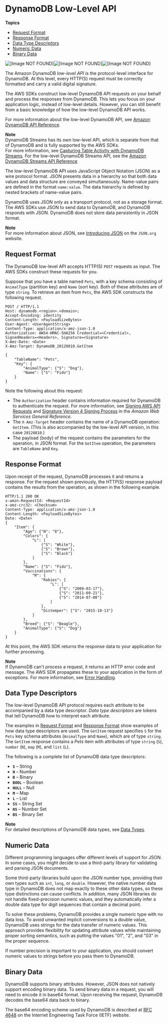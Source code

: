 # DynamoDB Low\-Level API<a name="Programming.LowLevelAPI"></a>

**Topics**
+ [Request Format](#Programming.LowLevelAPI.RequestFormat)
+ [Response Format](#Programming.LowLevelAPI.ResponseFormat)
+ [Data Type Descriptors](#Programming.LowLevelAPI.DataTypeDescriptors)
+ [Numeric Data](#Programming.LowLevelAPI.Numbers)
+ [Binary Data](#Programming.LowLevelAPI.Binary)

![\[Image NOT FOUND\]](http://docs.aws.amazon.com/amazondynamodb/latest/developerguide/images/SDKSupport.DDBLowLevelAPI.png)![\[Image NOT FOUND\]](http://docs.aws.amazon.com/amazondynamodb/latest/developerguide/)![\[Image NOT FOUND\]](http://docs.aws.amazon.com/amazondynamodb/latest/developerguide/)

The Amazon DynamoDB *low\-level API* is the protocol\-level interface for DynamoDB\. At this level, every HTTP\(S\) request must be correctly formatted and carry a valid digital signature\. 

The AWS SDKs construct low\-level DynamoDB API requests on your behalf and process the responses from DynamoDB\. This lets you focus on your application logic, instead of low\-level details\. However, you can still benefit from a basic knowledge of how the low\-level DynamoDB API works\.

For more information about the low\-level DynamoDB API, see [Amazon DynamoDB API Reference](https://docs.aws.amazon.com/amazondynamodb/latest/APIReference/)\.

**Note**  
DynamoDB Streams has its own low\-level API, which is separate from that of DynamoDB and is fully supported by the AWS SDKs\.  
For more information, see [Capturing Table Activity with DynamoDB Streams](Streams.md)\. For the low\-level DynamoDB Streams API, see the [Amazon DynamoDB Streams API Reference](https://docs.aws.amazon.com/amazondynamodb/latest/APIReference/API_Operations_Amazon_DynamoDB_Streams.html)

The low\-level DynamoDB API uses JavaScript Object Notation \(JSON\) as a wire protocol format\. JSON presents data in a hierarchy so that both data values and data structure are conveyed simultaneously\. Name\-value pairs are defined in the format `name:value`\. The data hierarchy is defined by nested brackets of name\-value pairs\.

DynamoDB uses JSON only as a transport protocol, not as a storage format\. The AWS SDKs use JSON to send data to DynamoDB, and DynamoDB responds with JSON\. DynamoDB does not store data persistently in JSON format\.

**Note**  
For more information about JSON, see [Introducing JSON](http://json.org) on the `JSON.org` website\.

## Request Format<a name="Programming.LowLevelAPI.RequestFormat"></a>

The DynamoDB low\-level API accepts HTTP\(S\) `POST` requests as input\. The AWS SDKs construct these requests for you\.

Suppose that you have a table named `Pets`, with a key schema consisting of `AnimalType` \(partition key\) and `Name` \(sort key\)\. Both of these attributes are of type `string`\. To retrieve an item from `Pets`, the AWS SDK constructs the following request\.

```
POST / HTTP/1.1
Host: dynamodb.<region>.<domain>;
Accept-Encoding: identity
Content-Length: <PayloadSizeBytes>     
User-Agent: <UserAgentString>
Content-Type: application/x-amz-json-1.0
Authorization: AWS4-HMAC-SHA256 Credential=<Credential>, SignedHeaders=<Headers>, Signature=<Signature>
X-Amz-Date: <Date> 
X-Amz-Target: DynamoDB_20120810.GetItem

{
    "TableName": "Pets",
    "Key": {
        "AnimalType": {"S": "Dog"},
        "Name": {"S": "Fido"}
    }
}
```

Note the following about this request:
+ The `Authorization` header contains information required for DynamoDB to authenticate the request\. For more information, see [Signing AWS API Requests](https://docs.aws.amazon.com/general/latest/gr/signing_aws_api_requests.html) and [Signature Version 4 Signing Process](https://docs.aws.amazon.com/general/latest/gr/signature-version-4.html) in the *Amazon Web Services General Reference*\.
+ The `X-Amz-Target` header contains the name of a DynamoDB operation: `GetItem`\. \(This is also accompanied by the low\-level API version, in this case `20120810`\.\)
+ The payload \(body\) of the request contains the parameters for the operation, in JSON format\. For the `GetItem` operation, the parameters are `TableName` and `Key`\.

## Response Format<a name="Programming.LowLevelAPI.ResponseFormat"></a>

Upon receipt of the request, DynamoDB processes it and returns a response\. For the request shown previously, the HTTP\(S\) response payload contains the results from the operation, as shown in the following example\.

```
HTTP/1.1 200 OK
x-amzn-RequestId: <RequestId> 
x-amz-crc32: <Checksum>
Content-Type: application/x-amz-json-1.0
Content-Length: <PayloadSizeBytes>
Date: <Date> 
{
    "Item": {
        "Age": {"N": "8"},
        "Colors": {
            "L": [
                {"S": "White"},
                {"S": "Brown"},
                {"S": "Black"}
            ]
        },
        "Name": {"S": "Fido"},
        "Vaccinations": {
            "M": {
                "Rabies": {
                    "L": [
                        {"S": "2009-03-17"},
                        {"S": "2011-09-21"},
                        {"S": "2014-07-08"}
                    ]
                },
                "Distemper": {"S": "2015-10-13"}
            }
        },
        "Breed": {"S": "Beagle"},
        "AnimalType": {"S": "Dog"}
    }
}
```

At this point, the AWS SDK returns the response data to your application for further processing\.

**Note**  
If DynamoDB can't process a request, it returns an HTTP error code and message\. The AWS SDK propagates these to your application in the form of exceptions\. For more information, see [Error Handling](Programming.Errors.md)\.

## Data Type Descriptors<a name="Programming.LowLevelAPI.DataTypeDescriptors"></a>

The low\-level DynamoDB API protocol requires each attribute to be accompanied by a data type descriptor\. *Data type descriptors* are tokens that tell DynamoDB how to interpret each attribute\.

The examples in [Request Format](#Programming.LowLevelAPI.RequestFormat) and [Response Format](#Programming.LowLevelAPI.ResponseFormat) show examples of how data type descriptors are used\. The `GetItem` request specifies `S` for the `Pets` key schema attributes \(`AnimalType` and `Name`\), which are of type `string`\. The `GetItem` response contains a *Pets* item with attributes of type `string` \(`S`\), `number` \(`N`\), `map` \(`M`\), and `list` \(`L`\)\.

The following is a complete list of DynamoDB data type descriptors:
+ **`S`** – String
+ **`N`** – Number
+ **`B`** – Binary
+ **`BOOL`** – Boolean
+ **`NULL`** – Null
+ **`M`** – Map
+ **`L`** – List
+ **`SS`** – String Set
+ **`NS`** – Number Set
+ **`BS`** – Binary Set

**Note**  
 For detailed descriptions of DynamoDB data types, see [Data Types](HowItWorks.NamingRulesDataTypes.md#HowItWorks.DataTypes)\.

## Numeric Data<a name="Programming.LowLevelAPI.Numbers"></a>

Different programming languages offer different levels of support for JSON\. In some cases, you might decide to use a third\-party library for validating and parsing JSON documents\.

Some third\-party libraries build upon the JSON number type, providing their own types such as `int`, `long`, or `double`\. However, the native number data type in DynamoDB does not map exactly to these other data types, so these type distinctions can cause conflicts\. In addition, many JSON libraries do not handle fixed\-precision numeric values, and they automatically infer a double data type for digit sequences that contain a decimal point\.

To solve these problems, DynamoDB provides a single numeric type with no data loss\. To avoid unwanted implicit conversions to a double value, DynamoDB uses strings for the data transfer of numeric values\. This approach provides flexibility for updating attribute values while maintaining proper sorting semantics, such as putting the values "01", "2", and "03" in the proper sequence\.

If number precision is important to your application, you should convert numeric values to strings before you pass them to DynamoDB\.

## Binary Data<a name="Programming.LowLevelAPI.Binary"></a>

DynamoDB supports binary attributes\. However, JSON does not natively support encoding binary data\. To send binary data in a request, you will need to encode it in base64 format\. Upon receiving the request, DynamoDB decodes the base64 data back to binary\. 

The base64 encoding scheme used by DynamoDB is described at [RFC 4648](http://tools.ietf.org/html/rfc4648) on the Internet Engineering Task Force \(IETF\) website\.